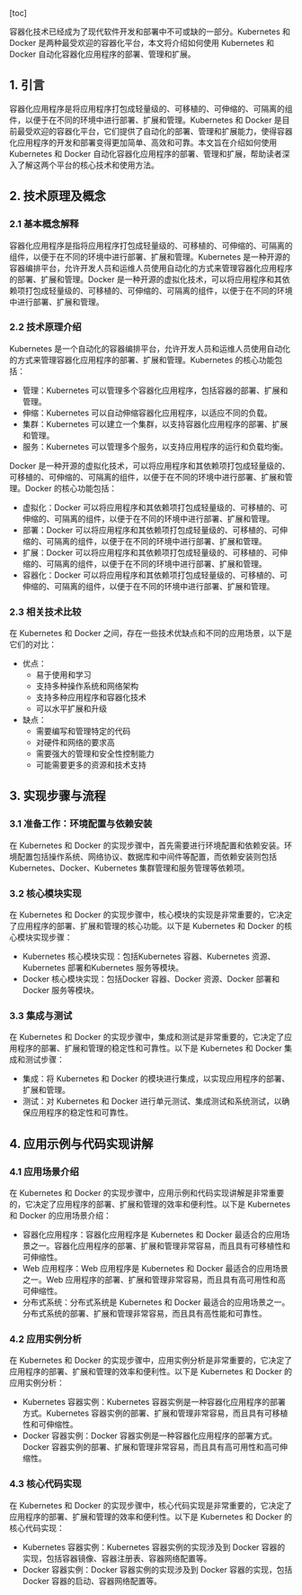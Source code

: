 
[toc]                    
                
                
容器化技术已经成为了现代软件开发和部署中不可或缺的一部分。Kubernetes 和 Docker 是两种最受欢迎的容器化平台，本文将介绍如何使用 Kubernetes 和 Docker 自动化容器化应用程序的部署、管理和扩展。

## 1. 引言

容器化应用程序是将应用程序打包成轻量级的、可移植的、可伸缩的、可隔离的组件，以便于在不同的环境中进行部署、扩展和管理。Kubernetes 和 Docker 是目前最受欢迎的容器化平台，它们提供了自动化的部署、管理和扩展能力，使得容器化应用程序的开发和部署变得更加简单、高效和可靠。本文旨在介绍如何使用 Kubernetes 和 Docker 自动化容器化应用程序的部署、管理和扩展，帮助读者深入了解这两个平台的核心技术和使用方法。

## 2. 技术原理及概念

### 2.1 基本概念解释

容器化应用程序是指将应用程序打包成轻量级的、可移植的、可伸缩的、可隔离的组件，以便于在不同的环境中进行部署、扩展和管理。Kubernetes 是一种开源的容器编排平台，允许开发人员和运维人员使用自动化的方式来管理容器化应用程序的部署、扩展和管理。Docker 是一种开源的虚拟化技术，可以将应用程序和其依赖项打包成轻量级的、可移植的、可伸缩的、可隔离的组件，以便于在不同的环境中进行部署、扩展和管理。

### 2.2 技术原理介绍

Kubernetes 是一个自动化的容器编排平台，允许开发人员和运维人员使用自动化的方式来管理容器化应用程序的部署、扩展和管理。Kubernetes 的核心功能包括：

- 管理：Kubernetes 可以管理多个容器化应用程序，包括容器的部署、扩展和管理。
- 伸缩：Kubernetes 可以自动伸缩容器化应用程序，以适应不同的负载。
- 集群：Kubernetes 可以建立一个集群，以支持容器化应用程序的部署、扩展和管理。
- 服务：Kubernetes 可以管理多个服务，以支持应用程序的运行和负载均衡。

Docker 是一种开源的虚拟化技术，可以将应用程序和其依赖项打包成轻量级的、可移植的、可伸缩的、可隔离的组件，以便于在不同的环境中进行部署、扩展和管理。Docker 的核心功能包括：

- 虚拟化：Docker 可以将应用程序和其依赖项打包成轻量级的、可移植的、可伸缩的、可隔离的组件，以便于在不同的环境中进行部署、扩展和管理。
- 部署：Docker 可以将应用程序和其依赖项打包成轻量级的、可移植的、可伸缩的、可隔离的组件，以便于在不同的环境中进行部署、扩展和管理。
- 扩展：Docker 可以将应用程序和其依赖项打包成轻量级的、可移植的、可伸缩的、可隔离的组件，以便于在不同的环境中进行部署、扩展和管理。
- 容器化：Docker 可以将应用程序和其依赖项打包成轻量级的、可移植的、可伸缩的、可隔离的组件，以便于在不同的环境中进行部署、扩展和管理。

### 2.3 相关技术比较

在 Kubernetes 和 Docker 之间，存在一些技术优缺点和不同的应用场景，以下是它们的对比：

- 优点：
    - 易于使用和学习
    - 支持多种操作系统和网络架构
    - 支持多种应用程序和容器化技术
    - 可以水平扩展和升级
- 缺点：
    - 需要编写和管理特定的代码
    - 对硬件和网络的要求高
    - 需要强大的管理和安全性控制能力
    - 可能需要更多的资源和技术支持

## 3. 实现步骤与流程

### 3.1 准备工作：环境配置与依赖安装

在 Kubernetes 和 Docker 的实现步骤中，首先需要进行环境配置和依赖安装。环境配置包括操作系统、网络协议、数据库和中间件等配置，而依赖安装则包括 Kubernetes、Docker、Kubernetes 集群管理和服务管理等依赖项。

### 3.2 核心模块实现

在 Kubernetes 和 Docker 的实现步骤中，核心模块的实现是非常重要的，它决定了应用程序的部署、扩展和管理的核心功能。以下是 Kubernetes 和 Docker 的核心模块实现步骤：

- Kubernetes 核心模块实现：包括Kubernetes 容器、Kubernetes 资源、Kubernetes 部署和Kubernetes 服务等模块。
- Docker 核心模块实现：包括Docker 容器、Docker 资源、Docker 部署和Docker 服务等模块。

### 3.3 集成与测试

在 Kubernetes 和 Docker 的实现步骤中，集成和测试是非常重要的，它决定了应用程序的部署、扩展和管理的稳定性和可靠性。以下是 Kubernetes 和 Docker 集成和测试步骤：

- 集成：将 Kubernetes 和 Docker 的模块进行集成，以实现应用程序的部署、扩展和管理。
- 测试：对 Kubernetes 和 Docker 进行单元测试、集成测试和系统测试，以确保应用程序的稳定性和可靠性。

## 4. 应用示例与代码实现讲解

### 4.1 应用场景介绍

在 Kubernetes 和 Docker 的实现步骤中，应用示例和代码实现讲解是非常重要的，它决定了应用程序的部署、扩展和管理的效率和便利性。以下是 Kubernetes 和 Docker 的应用场景介绍：

- 容器化应用程序：容器化应用程序是 Kubernetes 和 Docker 最适合的应用场景之一。容器化应用程序的部署、扩展和管理非常容易，而且具有可移植性和可伸缩性。
- Web 应用程序：Web 应用程序是 Kubernetes 和 Docker 最适合的应用场景之一。Web 应用程序的部署、扩展和管理非常容易，而且具有高可用性和高可伸缩性。
- 分布式系统：分布式系统是 Kubernetes 和 Docker 最适合的应用场景之一。分布式系统的部署、扩展和管理非常容易，而且具有高性能和可靠性。

### 4.2 应用实例分析

在 Kubernetes 和 Docker 的实现步骤中，应用实例分析是非常重要的，它决定了应用程序的部署、扩展和管理的效率和便利性。以下是 Kubernetes 和 Docker 的应用实例分析：

- Kubernetes 容器实例：Kubernetes 容器实例是一种容器化应用程序的部署方式。Kubernetes 容器实例的部署、扩展和管理非常容易，而且具有可移植性和可伸缩性。
- Docker 容器实例：Docker 容器实例是一种容器化应用程序的部署方式。Docker 容器实例的部署、扩展和管理非常容易，而且具有高可用性和高可伸缩性。

### 4.3 核心代码实现

在 Kubernetes 和 Docker 的实现步骤中，核心代码实现是非常重要的，它决定了应用程序的部署、扩展和管理的效率和便利性。以下是 Kubernetes 和 Docker 的核心代码实现：

- Kubernetes 容器实例：Kubernetes 容器实例的实现涉及到 Docker 容器的实现，包括容器镜像、容器注册表、容器网络配置等。
- Docker 容器实例：Docker 容器实例的实现涉及到 Docker 容器的实现，包括 Docker 容器的启动、容器网络配置等。

